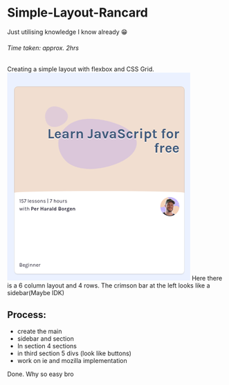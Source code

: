 # Simple-Layout-Rancard
Just utilising knowledge I know already 😁

###### Time taken: approx. 2hrs
Creating a simple layout with flexbox and CSS Grid.
![Simple Layout](Screenshot_2021-06-16_10-07-47.png) 
Here there is a 6 column layout and 4 rows.
The crimson bar at the left looks like a sidebar(Maybe IDK)

## Process:
- create the main
- sidebar and section
- In section 4 sections
- in third section 5 divs (look like buttons)
- work on ie and mozilla implementation

Done. Why so easy bro
